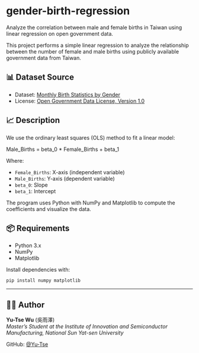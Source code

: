 # gender-birth-regression
Analyze the correlation between male and female births in Taiwan using linear regression on open government data.

This project performs a simple linear regression to analyze the relationship between the number of female and male births using publicly available government data from Taiwan.

## 📊 Dataset Source

- Dataset: [Monthly Birth Statistics by Gender](https://data.gov.tw/dataset/104296)
- License: [Open Government Data License, Version 1.0](https://data.gov.tw/license)

## 📈 Description

We use the ordinary least squares (OLS) method to fit a linear model:

Male_Births = beta_0 * Female_Births + beta_1


Where:
- `Female_Births`: X-axis (independent variable)
- `Male_Births`: Y-axis (dependent variable)
- `beta_0`: Slope
- `beta_1`: Intercept

The program uses Python with NumPy and Matplotlib to compute the coefficients and visualize the data.

## 📦 Requirements

- Python 3.x
- NumPy
- Matplotlib

Install dependencies with:

```bash
pip install numpy matplotlib

```
---
## 🙋‍♂️ Author

**Yu-Tse Wu** (吳雨澤)  
*Master’s Student at the Institute of Innovation and Semiconductor Manufacturing, National Sun Yat-sen University*

GitHub: [@Yu-Tse](https://github.com/Yu-Tse)

